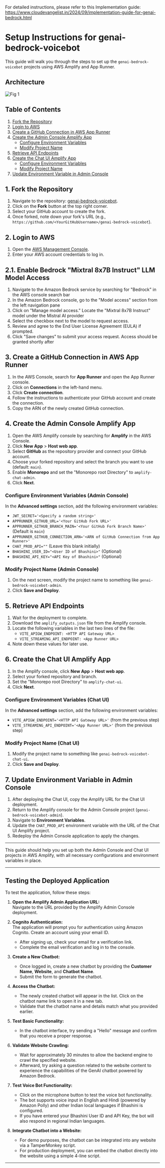 For detailed instructions, please refer to this Implementation guide: https://www.cloudevangelist.in/2024/09/implementation-guide-for-genai-bedrock.html

# Setup Instructions for genai-bedrock-voicebot

This guide will walk you through the steps to set up the `genai-bedrock-voicebot` projects using AWS Amplify and App Runner.

## Architecture
 ![Fig 1](shared-resources/images/genai-chatbot-architecture.jpg)

## Table of Contents
1. [Fork the Repository](#1-fork-the-repository)
2. [Login to AWS](#2-login-to-aws)
3. [Create a GitHub Connection in AWS App Runner](#3-create-a-github-connection-in-aws-app-runner)
4. [Create the Admin Console Amplify App](#4-create-the-admin-console-amplify-app)
    - [Configure Environment Variables](#configure-environment-variables-admin-console)
    - [Modify Project Name](#modify-project-name-admin-console)
5. [Retrieve API Endpoints](#5-retrieve-api-endpoints)
6. [Create the Chat UI Amplify App](#6-create-the-chat-ui-amplify-app)
    - [Configure Environment Variables](#configure-environment-variables-chat-ui)
    - [Modify Project Name](#modify-project-name-chat-ui)
7. [Update Environment Variable in Admin Console](#7-update-environment-variable-in-admin-console)

## 1. Fork the Repository

1. Navigate to the repository: [genai-bedrock-voicebot](https://github.com/tiwarivikas/genai-bedrock-voicebot).
2. Click on the **Fork** button at the top right corner.
3. Select your GitHub account to create the fork.
4. Once forked, note down your fork's URL (e.g., `https://github.com/<YourGitHubUsername>/genai-bedrock-voicebot`).

## 2. Login to AWS

1. Open the [AWS Management Console](https://aws.amazon.com/console/).
2. Enter your AWS account credentials to log in.

## 2.1. Enable Bedrock "Mixtral 8x7B Instruct" LLM Model Access
1. Navigate to the Amazon Bedrock service by searching for "Bedrock" in the AWS console search bar
2. In the Amazon Bedrock console, go to the "Model access" section from the left navigation pane
3. Click on "Manage model access."
Locate the "Mixtral 8x7B Instruct" model under the Mistral AI provider
4. Select the checkbox next to the model to request access.
5. Review and agree to the End User License Agreement (EULA) if prompted.
6. Click "Save changes" to submit your access request. Access should be granted shortly after

## 3. Create a GitHub Connection in AWS App Runner

1. In the AWS Console, search for **App Runner** and open the App Runner console.
2. Click on **Connections** in the left-hand menu.
3. Click **Create connection**.
4. Follow the instructions to authenticate your GitHub account and create the connection.
5. Copy the ARN of the newly created GitHub connection.

## 4. Create the Admin Console Amplify App

1. Open the AWS Amplify console by searching for **Amplify** in the AWS Console.
2. Click **New App** > **Host web app**.
3. Select **GitHub** as the repository provider and connect your GitHub account.
4. Choose your forked repository and select the branch you want to use (default: `main`).
5. Enable **Monorepo** and set the "Monorepo root Directory" to `amplify-chat-admin`.
6. Click **Next**.

### Configure Environment Variables (Admin Console)

In the **Advanced settings** section, add the following environment variables:

- `JWT_SECRET='<Specify a random string>'`
- `APPRUNNER_GITHUB_URL='<Your GitHub Fork URL>'`
- `APPRUNNER_GITHUB_BRANCH_MAIN='<Your GitHub Fork Branch Name>'` (Default is `main`)
- `APPRUNNER_GITHUB_CONNECTION_ARN='<ARN of GitHub Connection from App Runner>'`
- `CHAT_PROD_API=""` (Leave this blank initially)
- `BHASHINI_USER_ID="<User ID of Bhashini>"` (Optional)
- `BHASHINI_API_KEY="<API Key of Bhashini>"` (Optional)

### Modify Project Name (Admin Console)

1. On the next screen, modify the project name to something like `genai-bedrock-voicebot-admin`.
2. Click **Save and Deploy**.

## 5. Retrieve API Endpoints

1. Wait for the deployment to complete.
2. Download the `amplify_outputs.json` file from the Amplify console.
3. Locate the following variables in the last two lines of the file:
   - `VITE_APIGW_ENDPOINT: <HTTP API Gateway URL>`
   - `VITE_STREAMING_API_ENDPOINT: <App Runner URL>`
4. Note down these values for later use.

## 6. Create the Chat UI Amplify App

1. In the Amplify console, click **New App** > **Host web app**.
2. Select your forked repository and branch.
3. Set the "Monorepo root Directory" to `amplify-chat-ui`.
4. Click **Next**.

### Configure Environment Variables (Chat UI)

In the **Advanced settings** section, add the following environment variables:

- `VITE_APIGW_ENDPOINT='<HTTP API Gateway URL>'` (from the previous step)
- `VITE_STREAMING_API_ENDPOINT='<App Runner URL>'` (from the previous step)

### Modify Project Name (Chat UI)

1. Modify the project name to something like `genai-bedrock-voicebot-chat-ui`.
2. Click **Save and Deploy**.

## 7. Update Environment Variable in Admin Console

1. After deploying the Chat UI, copy the Amplify URL for the Chat UI deployment.
2. Return to the Amplify console for the Admin Console project (`genai-bedrock-voicebot-admin`).
3. Navigate to **Environment Variables**.
4. Update the `CHAT_PROD_API` environment variable with the URL of the Chat UI Amplify project.
5. Redeploy the Admin Console application to apply the changes.

---

This guide should help you set up both the Admin Console and Chat UI projects in AWS Amplify, with all necessary configurations and environment variables in place.

---

## Testing the Deployed Application

To test the application, follow these steps:

1. **Open the Amplify Admin Application URL:**  
   Navigate to the URL provided by the Amplify Admin Console deployment.

2. **Cognito Authentication:**  
   The application will prompt you for authentication using Amazon Cognito. Create an account using your email ID.  
   - After signing up, check your email for a verification link.
   - Complete the email verification and log in to the console.

3. **Create a New Chatbot:**
   - Once logged in, create a new chatbot by providing the **Customer Name**, **Website**, and **Chatbot Name**.
   - Submit the form to generate the chatbot.

4. **Access the Chatbot:**
   - The newly created chatbot will appear in the list. Click on the chatbot name link to open it in a new tab.
   - Validate that the chatbot name and details match what you provided earlier.

5. **Test Basic Functionality:**
   - In the chatbot interface, try sending a "Hello" message and confirm that you receive a proper response.

6. **Validate Website Crawling:**
   - Wait for approximately 30 minutes to allow the backend engine to crawl the specified website.
   - Afterward, try asking a question related to the website content to experience the capabilities of the GenAI chatbot powered by Amazon Bedrock.

7. **Test Voice Bot Functionality:**
   - Click on the microphone button to test the voice bot functionality.
   - The bot supports voice input in English and Hindi (powered by Amazon Polly) and other Indian local languages if Bhashini is configured.
   - If you have entered your Bhashini User ID and API Key, the bot will also respond in regional Indian languages.

8. **Integrate Chatbot into a Website:**
   - For demo purposes, the chatbot can be integrated into any website via a TamperMonkey script.
   - For production deployment, you can embed the chatbot directly into the website using a simple 4-line script.

---
